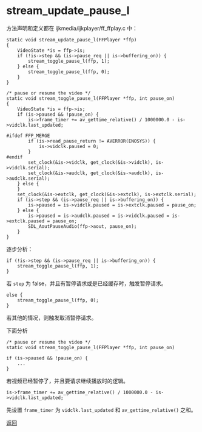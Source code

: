 # stream\_update\_pause\_l

方法声明和定义都在 ijkmedia/ijkplayer/ff_ffplay.c 中：

```
static void stream_update_pause_l(FFPlayer *ffp)
{
    VideoState *is = ffp->is;
    if (!is->step && (is->pause_req || is->buffering_on)) {
        stream_toggle_pause_l(ffp, 1);
    } else {
        stream_toggle_pause_l(ffp, 0);
    }
}

/* pause or resume the video */
static void stream_toggle_pause_l(FFPlayer *ffp, int pause_on)
{
    VideoState *is = ffp->is;
    if (is->paused && !pause_on) {
        is->frame_timer += av_gettime_relative() / 1000000.0 - is->vidclk.last_updated;

#ifdef FFP_MERGE
        if (is->read_pause_return != AVERROR(ENOSYS)) {
            is->vidclk.paused = 0;
        }
#endif
        set_clock(&is->vidclk, get_clock(&is->vidclk), is->vidclk.serial);
        set_clock(&is->audclk, get_clock(&is->audclk), is->audclk.serial);
    } else {
    }
    set_clock(&is->extclk, get_clock(&is->extclk), is->extclk.serial);
    if (is->step && (is->pause_req || is->buffering_on)) {
        is->paused = is->vidclk.paused = is->extclk.paused = pause_on;
    } else {
        is->paused = is->audclk.paused = is->vidclk.paused = is->extclk.paused = pause_on;
        SDL_AoutPauseAudio(ffp->aout, pause_on);
    }
}
```

逐步分析：

```
if (!is->step && (is->pause_req || is->buffering_on)) {
	stream_toggle_pause_l(ffp, 1);
}
```

若 ```step``` 为 false，并且有暂停请求或是已经缓存时，触发暂停请求。

```
else {
    stream_toggle_pause_l(ffp, 0);
}
```

若其他的情况，则触发取消暂停请求。

下面分析 

```
/* pause or resume the video */
static void stream_toggle_pause_l(FFPlayer *ffp, int pause_on)
```

```
if (is->paused && !pause_on) {
	...
}
```

若视频已经暂停了，并且要请求继续播放时的逻辑。

```
is->frame_timer += av_gettime_relative() / 1000000.0 - is->vidclk.last_updated;
```

先设置 ```frame_timer``` 为 ```vidclk.last_updated``` 和 ```av_gettime_relative()``` 之和。




[返回](ffp_toggle_buffering.md)